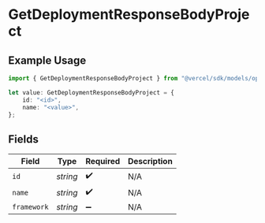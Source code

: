 # GetDeploymentResponseBodyProject

## Example Usage

```typescript
import { GetDeploymentResponseBodyProject } from "@vercel/sdk/models/operations";

let value: GetDeploymentResponseBodyProject = {
    id: "<id>",
    name: "<value>",
};
```

## Fields

| Field              | Type               | Required           | Description        |
| ------------------ | ------------------ | ------------------ | ------------------ |
| `id`               | *string*           | :heavy_check_mark: | N/A                |
| `name`             | *string*           | :heavy_check_mark: | N/A                |
| `framework`        | *string*           | :heavy_minus_sign: | N/A                |